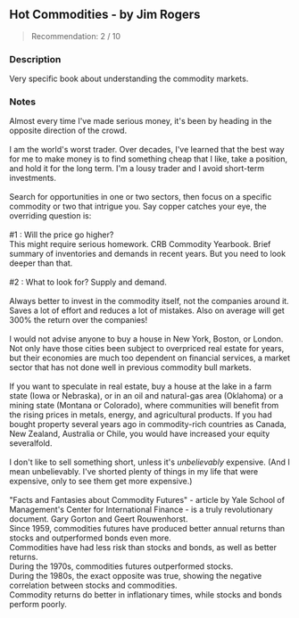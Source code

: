 ## Hot Commodities - by Jim Rogers
> Recommendation: 2 / 10
    
### Description
Very specific book about understanding the commodity markets.
    
### Notes
Almost every time I've made serious money, it's been by heading in the opposite direction of the crowd.<br>
<br>
I am the world's worst trader.  Over decades, I've learned that the best way for me to make money is to find something cheap that I like, take a position, and hold it for the long term.  I'm a lousy trader and I avoid short-term investments.<br>
<br>
Search for opportunities in one or two sectors, then focus on a specific commodity or two that intrigue you.  Say copper catches your eye, the overriding question is:<br>
<br>
#1 : Will the price go higher?<br>
This might require serious homework. CRB Commodity Yearbook. Brief summary of inventories and demands in recent years. But you need to look deeper than that.<br>
<br>
#2 : What to look for?  Supply and demand.<br>
<br>
Always better to invest in the commodity itself, not the companies around it.  Saves a lot of effort and reduces a lot of mistakes.  Also on average will get 300% the return over the companies!<br>
<br>
I would not advise anyone to buy a house in New York, Boston, or London.  Not only have those cities been subject to overpriced real estate for years, but their economies are much too dependent on financial services, a market sector that has not done well in previous commodity bull markets.<br>
<br>
If you want to speculate in real estate, buy a house at the lake in a farm state (Iowa or Nebraska), or in an oil and natural-gas area (Oklahoma) or a mining state (Montana or Colorado), where communities will benefit from the rising prices in metals, energy, and agricultural products.  If you had bought property several years ago in commodity-rich countries as Canada, New Zealand, Australia or Chile, you would have increased your equity severalfold.<br>
<br>
I don't like to sell something short, unless it's *unbelievably* expensive.  (And I mean unbelievably.  I've shorted plenty of things in my life that were expensive, only to see them get more expensive.)<br>
<br>
"Facts and Fantasies about Commodity Futures" - article by Yale School of Management's Center for International Finance - is a truly revolutionary document.  Gary Gorton and Geert Rouwenhorst.<br>
Since 1959, commodities futures have produced better annual returns than stocks and outperformed bonds even more.<br>
Commodities have had less risk than stocks and bonds, as well as better returns.<br>
During the 1970s, commodities futures outperformed stocks.<br>
During the 1980s, the exact opposite was true, showing the negative correlation between stocks and commodities.<br>
Commodity returns do better in inflationary times, while stocks and bonds perform poorly.
